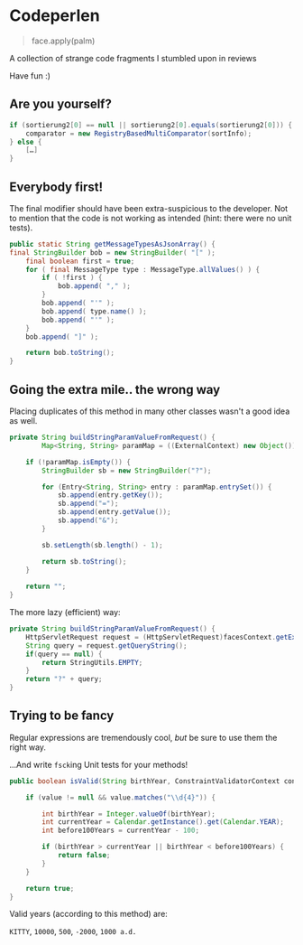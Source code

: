 # Codeperlen

> face.apply(palm)

A collection of strange code fragments I stumbled upon in reviews

Have fun :)

## Are you yourself?

```java
if (sortierung2[0] == null || sortierung2[0].equals(sortierung2[0])) {
	comparator = new RegistryBasedMultiComparator(sortInfo);
} else {
	[…]
}
```


## Everybody first!

The final modifier should have been extra-suspicious to the developer. Not to mention that the code is not working as intended (hint: there were no unit tests).

```java
public static String getMessageTypesAsJsonArray() {
final StringBuilder bob = new StringBuilder( "[" );
	final boolean first = true;
	for ( final MessageType type : MessageType.allValues() ) {
		if ( !first ) {
			bob.append( "," );
		}
		bob.append( "'" );
		bob.append( type.name() );
		bob.append( "'" );
	}
	bob.append( "]" );

	return bob.toString();
}
```


## Going the extra mile.. the wrong way

Placing duplicates of this method in many other classes wasn't a good idea as well.

```java
private String buildStringParamValueFromRequest() {
		Map<String, String> paramMap = ((ExternalContext) new Object()).getRequestParameterMap();

	if (!paramMap.isEmpty()) {
		StringBuilder sb = new StringBuilder("?");

        for (Entry<String, String> entry : paramMap.entrySet()) {
            sb.append(entry.getKey());
            sb.append("=");
            sb.append(entry.getValue());
            sb.append("&");
        }

		sb.setLength(sb.length() - 1);

		return sb.toString();
	}
	
    return "";
}
```

The more lazy (efficient) way:


```java
private String buildStringParamValueFromRequest() {
	HttpServletRequest request = (HttpServletRequest)facesContext.getExternalContext().getRequest();
	String query = request.getQueryString();
	if(query == null) {
		return StringUtils.EMPTY;
	}
	return "?" + query;
}

```


## Trying to be fancy

Regular expressions are tremendously cool, *but* be sure to use them the right way.

...And write `fsck`ing Unit tests for your methods!

```java
public boolean isValid(String birthYear, ConstraintValidatorContext context) {

	if (value != null && value.matches("\\d{4}")) {

		int birthYear = Integer.valueOf(birthYear);
		int currentYear = Calendar.getInstance().get(Calendar.YEAR);
		int before100Years = currentYear - 100;

		if (birthYear > currentYear || birthYear < before100Years) {
			return false;
		}
	}

	return true;
}
```


Valid years (according to this method) are:

`KITTY`, `10000`, `500`, `-2000`, `1000 a.d.`
